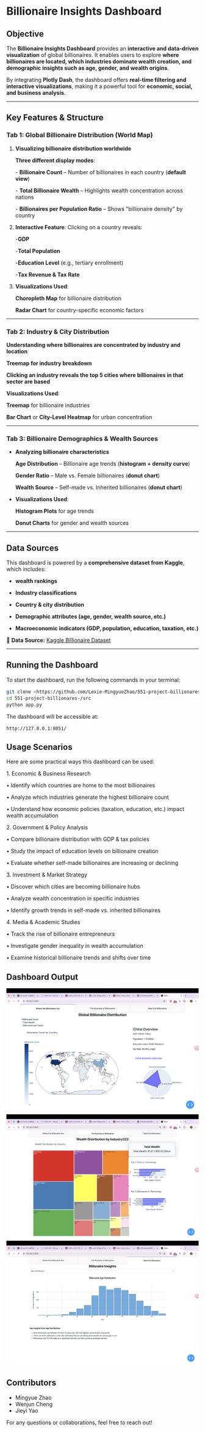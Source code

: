 # Billionaire Insights Dashboard

## **Objective**

The **Billionaire Insights Dashboard** provides an **interactive and data-driven visualization** of global billionaires. It enables users to explore **where billionaires are located, which industries dominate wealth creation, and demographic insights such as age, gender, and wealth origins**.

By integrating **Plotly Dash**, the dashboard offers **real-time filtering and interactive visualizations**, making it a powerful tool for **economic, social, and business analysis**.

------------------------------------------------------------------------

## **Key Features & Structure**

### **Tab 1: Global Billionaire Distribution (World Map)**

1.  **Visualizing billionaire distribution worldwide**

    **Three different display modes**:

    \- **Billionaire Count** – Number of billionaires in each country (**default view**)

    \- **Total Billionaire Wealth** – Highlights wealth concentration across nations

    \- **Billionaires per Population Ratio** – Shows "billionaire density" by country

2.  **Interactive Feature**: Clicking on a country reveals:

    \-**GDP**

    \-**Total Population**

    \-**Education Level** (e.g., tertiary enrollment)

    \-**Tax Revenue & Tax Rate**

3.  **Visualizations Used**:

    **Choropleth Map** for billionaire distribution

    **Radar Chart** for country-specific economic factors

------------------------------------------------------------------------

### **Tab 2: Industry & City Distribution**

**Understanding where billionaires are concentrated by industry and location**

**Treemap for industry breakdown**

**Clicking an industry reveals the top 5 cities where billionaires in that sector are based**

**Visualizations Used**:

**Treemap** for billionaire industries

**Bar Chart** or **City-Level Heatmap** for urban concentration

------------------------------------------------------------------------

### **Tab 3: Billionaire Demographics & Wealth Sources**

-   **Analyzing billionaire characteristics**

    **Age Distribution** – Billionaire age trends (**histogram + density curve**)

    **Gender Ratio** – Male vs. Female billionaires (**donut chart**)

    **Wealth Source** – Self-made vs. Inherited billionaires (**donut chart**)

-   **Visualizations Used**:

    **Histogram Plots** for age trends

    **Donut Charts** for gender and wealth sources

------------------------------------------------------------------------

## **Data Sources**

This dashboard is powered by a **comprehensive dataset from Kaggle**, which includes:

-   **wealth rankings**

-   **Industry classifications**

-   **Country & city distribution**

-   **Demographic attributes (age, gender, wealth source, etc.)**

-   **Macroeconomic indicators (GDP, population, education, taxation, etc.)**

🔗 **Data Source:** [Kaggle Billionaire Dataset](https://www.kaggle.com/datasets/nelgiriyewithana/billionaires-statistics-dataset)

------------------------------------------------------------------------

## **Running the Dashboard**

To start the dashboard, run the following commands in your terminal:

``` bash
git clone <https://github.com/Lexie-MingyueZhao/551-project-billionares-.git> 
cd 551-project-billionares-/src 
python app.py
```

The dashboard will be accessible at:

```         
http://127.0.0.1:8051/
```

## Usage Scenarios

Here are some practical ways this dashboard can be used:

1\. Economic & Business Research

• Identify which countries are home to the most billionaires

• Analyze which industries generate the highest billionaire count

• Understand how economic policies (taxation, education, etc.) impact wealth accumulation

2\. Government & Policy Analysis

• Compare billionaire distribution with GDP & tax policies

• Study the impact of education levels on billionaire creation

• Evaluate whether self-made billionaires are increasing or declining

3\. Investment & Market Strategy

• Discover which cities are becoming billionaire hubs

• Analyze wealth concentration in specific industries

• Identify growth trends in self-made vs. inherited billionaires

4\. Media & Academic Studies

• Track the rise of billionaire entrepreneurs

• Investigate gender inequality in wealth accumulation

• Examine historical billionaire trends and shifts over time

## Dashboard Output

![Tab1](tab1.png) ![Tab2](tab2.png) ![Tab3](tab3.png)

## Contributors

-   Mingyue Zhao
-   Wenjun Cheng
-   Jieyi Yao

For any questions or collaborations, feel free to reach out!
